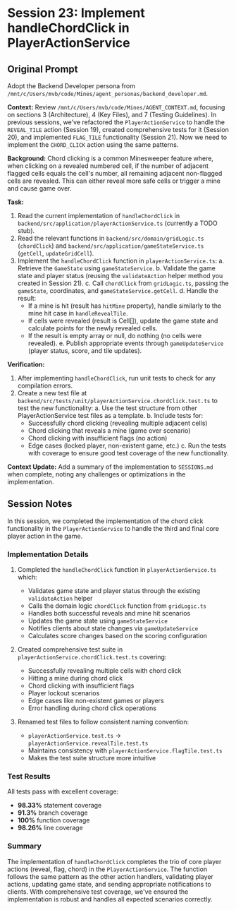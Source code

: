 # Session 23: Implement handleChordClick in PlayerActionService

## Original Prompt

Adopt the Backend Developer persona from `/mnt/c/Users/mvb/code/Mines/agent_personas/backend_developer.md`.

**Context:** Review `/mnt/c/Users/mvb/code/Mines/AGENT_CONTEXT.md`, focusing on sections 3 (Architecture), 4 (Key Files), and 7 (Testing Guidelines). In previous sessions, we've refactored the `PlayerActionService` to handle the `REVEAL_TILE` action (Session 19), created comprehensive tests for it (Session 20), and implemented `FLAG_TILE` functionality (Session 21). Now we need to implement the `CHORD_CLICK` action using the same patterns.

**Background:** Chord clicking is a common Minesweeper feature where, when clicking on a revealed numbered cell, if the number of adjacent flagged cells equals the cell's number, all remaining adjacent non-flagged cells are revealed. This can either reveal more safe cells or trigger a mine and cause game over.

**Task:**
1. Read the current implementation of `handleChordClick` in `backend/src/application/playerActionService.ts` (currently a TODO stub).
2. Read the relevant functions in `backend/src/domain/gridLogic.ts` (`chordClick`) and `backend/src/application/gameStateService.ts` (`getCell`, `updateGridCell`).
3. Implement the `handleChordClick` function in `playerActionService.ts`:
   a. Retrieve the `GameState` using `gameStateService`.
   b. Validate the game state and player status (reusing the `validateAction` helper method you created in Session 21).
   c. Call `chordClick` from `gridLogic.ts`, passing the `gameState`, coordinates, and `gameStateService.getCell`.
   d. Handle the result:
     - If a mine is hit (result has `hitMine` property), handle similarly to the mine hit case in `handleRevealTile`.
     - If cells were revealed (result is Cell[]), update the game state and calculate points for the newly revealed cells.
     - If the result is empty array or null, do nothing (no cells were revealed).
   e. Publish appropriate events through `gameUpdateService` (player status, score, and tile updates).

**Verification:**
1. After implementing `handleChordClick`, run unit tests to check for any compilation errors.
2. Create a new test file at `backend/src/tests/unit/playerActionService.chordClick.test.ts` to test the new functionality:
   a. Use the test structure from other PlayerActionService test files as a template.
   b. Include tests for:
      - Successfully chord clicking (revealing multiple adjacent cells)
      - Chord clicking that reveals a mine (game over scenario)
      - Chord clicking with insufficient flags (no action)
      - Edge cases (locked player, non-existent game, etc.)
   c. Run the tests with coverage to ensure good test coverage of the new functionality.

**Context Update:** Add a summary of the implementation to `SESSIONS.md` when complete, noting any challenges or optimizations in the implementation.

## Session Notes

In this session, we completed the implementation of the chord click functionality in the `PlayerActionService` to handle the third and final core player action in the game.

### Implementation Details

1. Completed the `handleChordClick` function in `playerActionService.ts` which:
   - Validates game state and player status through the existing `validateAction` helper
   - Calls the domain logic `chordClick` function from `gridLogic.ts`
   - Handles both successful reveals and mine hit scenarios
   - Updates the game state using `gameStateService`
   - Notifies clients about state changes via `gameUpdateService`
   - Calculates score changes based on the scoring configuration

2. Created comprehensive test suite in `playerActionService.chordClick.test.ts` covering:
   - Successfully revealing multiple cells with chord click
   - Hitting a mine during chord click
   - Chord clicking with insufficient flags
   - Player lockout scenarios
   - Edge cases like non-existent games or players
   - Error handling during chord click operations

3. Renamed test files to follow consistent naming convention:
   - `playerActionService.test.ts` → `playerActionService.revealTile.test.ts`
   - Maintains consistency with `playerActionService.flagTile.test.ts`
   - Makes the test suite structure more intuitive

### Test Results

All tests pass with excellent coverage:
- **98.33%** statement coverage
- **91.3%** branch coverage
- **100%** function coverage
- **98.26%** line coverage

### Summary

The implementation of `handleChordClick` completes the trio of core player actions (reveal, flag, chord) in the `PlayerActionService`. The function follows the same pattern as the other action handlers, validating player actions, updating game state, and sending appropriate notifications to clients. With comprehensive test coverage, we've ensured the implementation is robust and handles all expected scenarios correctly.